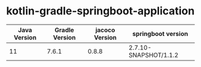 # kotlin-gradle-springboot-application

|Java Version   |Gradle Version |jacoco Version |springboot version|
|-----------    |-----------    |-----------    |-----------    |
|11|7.6.1|0.8.8|2.7.10-SNAPSHOT/1.1.2|

